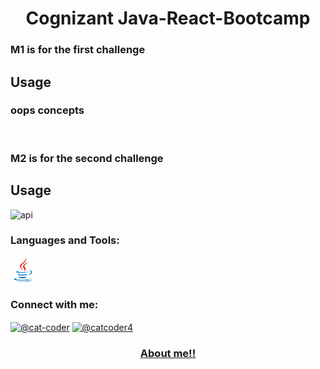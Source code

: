 <h1 align="center">Cognizant Java-React-Bootcamp</h1>


<h3 align="left">M1 is for the first challenge</h3>

## Usage
<h3>oops concepts</h3>



</br>
<h3 align="left">M2 is for the second challenge</h3>

## Usage

<img src="doc.JPG" alt="api" >


<h3 align="left">Languages and Tools:</h3>
<p align="left"> <a href="https://www.java.com" target="_blank"> <img src="https://raw.githubusercontent.com/devicons/devicon/master/icons/java/java-original.svg" alt="java" width="40" height="40"/> </a> </p>








<h3 align="left">Connect with me:</h3>
<p align="left">
<a href="https://codepen.io/@cat-coder" target="blank"><img align="center" src="https://raw.githubusercontent.com/rahuldkjain/github-profile-readme-generator/master/src/images/icons/Social/codepen.svg" alt="@cat-coder" height="30" width="40" /></a>
<a href="https://twitter.com/@catcoder4" target="blank"><img align="center" src="https://raw.githubusercontent.com/rahuldkjain/github-profile-readme-generator/master/src/images/icons/Social/twitter.svg" alt="@catcoder4" height="30" width="40" /></a>
</p>
<h3 align="center"><a  href="https://github.com/yasha6081/README"> About me!!</a></h3>



